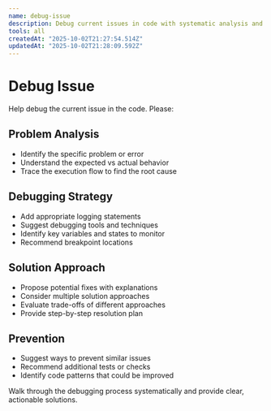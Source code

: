 ```yaml
---
name: debug-issue
description: Debug current issues in code with systematic analysis and solution approaches
tools: all
createdAt: "2025-10-02T21:27:54.514Z"
updatedAt: "2025-10-02T21:28:09.592Z"
---
```


# Debug Issue

Help debug the current issue in the code. Please:

## Problem Analysis

- Identify the specific problem or error
- Understand the expected vs actual behavior
- Trace the execution flow to find the root cause

## Debugging Strategy

- Add appropriate logging statements
- Suggest debugging tools and techniques
- Identify key variables and states to monitor
- Recommend breakpoint locations

## Solution Approach

- Propose potential fixes with explanations
- Consider multiple solution approaches
- Evaluate trade-offs of different approaches
- Provide step-by-step resolution plan

## Prevention

- Suggest ways to prevent similar issues
- Recommend additional tests or checks
- Identify code patterns that could be improved

Walk through the debugging process systematically and provide clear, actionable
solutions.
